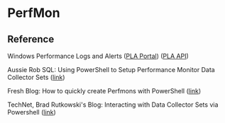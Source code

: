 # PerfMon

## Reference

Windows Performance Logs and Alerts ([PLA Portal](https://docs.microsoft.com/en-us/previous-versions/windows/desktop/pla/pla-portal)) ([PLA API](https://docs.microsoft.com/en-us/windows/desktop/api/_pla/))

Aussie Rob SQL: Using PowerShell to Setup Performance Monitor Data Collector Sets ([link](http://www.aussierobsql.com/using-powershell-to-setup-performance-monitor-data-collector-sets/))

Fresh Blog: How to quickly create Perfmons with PowerShell ([link](http://freshblog.azurewebsites.net/2016/05/28/how-to-quickly-create-perfmons-with-powershell/))

TechNet, Brad Rutkowski's Blog: Interacting with Data Collector Sets via Powershell ([link](https://blogs.technet.microsoft.com/brad_rutkowski/2009/02/18/interacting-with-data-collector-sets-via-powershell/))
